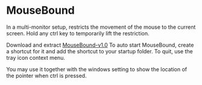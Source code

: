 # MouseBound

In a multi-monitor setup, restricts the movement of the mouse to the current screen.
Hold any ctrl key to temporarily lift the restriction.

Download and extract [MouseBound-v1.0](https://github.com/calin-darie/MouseBound/releases/tag/v1.0)
To auto start MouseBound, create a shortcut for it and add the shortcut to your startup folder.
To quit, use the tray icon context menu.

You may use it together with the windows setting to show the location of the pointer when ctrl is pressed.
